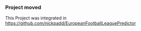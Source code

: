 ### Project moved
This Project was integrated in https://github.com/nickpadd/EuropeanFootballLeaguePredictor
